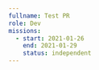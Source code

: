 ```yaml
---
fullname: Test PR
role: Dev
missions:
  - start: 2021-01-26
    end: 2021-01-29
    status: independent
---
```


